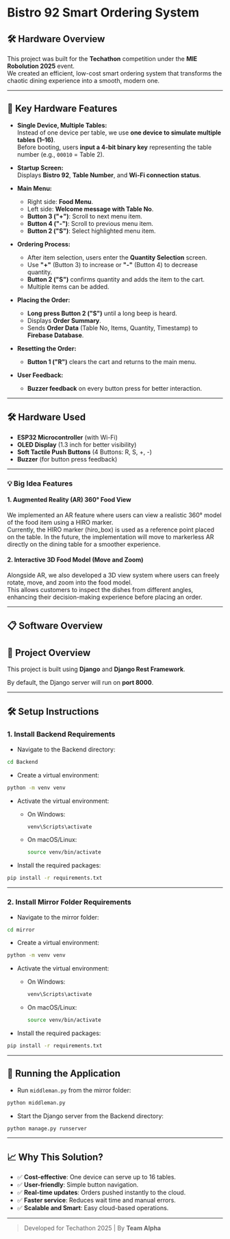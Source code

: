 # Bistro 92 Smart Ordering System

## 🛠️ Hardware Overview

This project was built for the **Techathon** competition under the **MIE Robolution 2025** event.  
We created an efficient, low-cost smart ordering system that transforms the chaotic dining experience into a smooth, modern one.

---

## 🚀 Key Hardware Features

- **Single Device, Multiple Tables:**  
  Instead of one device per table, we use **one device to simulate multiple tables (1–16)**.  
  Before booting, users **input a 4-bit binary key** representing the table number (e.g., `00010` = Table 2).

- **Startup Screen:**  
  Displays **Bistro 92**, **Table Number**, and **Wi-Fi connection status**.

- **Main Menu:**  
  - Right side: **Food Menu**.  
  - Left side: **Welcome message with Table No**.  
  - **Button 3 ("+")**: Scroll to next menu item.  
  - **Button 4 ("-")**: Scroll to previous menu item.  
  - **Button 2 ("S")**: Select highlighted menu item.

- **Ordering Process:**  
  - After item selection, users enter the **Quantity Selection** screen.  
  - Use **"+"** (Button 3) to increase or **"-"** (Button 4) to decrease quantity.  
  - **Button 2 ("S")** confirms quantity and adds the item to the cart.  
  - Multiple items can be added.

- **Placing the Order:**  
  - **Long press Button 2 ("S")** until a long beep is heard.  
  - Displays **Order Summary**.  
  - Sends **Order Data** (Table No, Items, Quantity, Timestamp) to **Firebase Database**.

- **Resetting the Order:**  
  - **Button 1 ("R")** clears the cart and returns to the main menu.

- **User Feedback:**  
  - **Buzzer feedback** on every button press for better interaction.

---

## 🛠️ Hardware Used

- **ESP32 Microcontroller** (with Wi-Fi)
- **OLED Display** (1.3 inch for better visibility)
- **Soft Tactile Push Buttons** (4 Buttons: R, S, +, -)
- **Buzzer** (for button press feedback)

---

### 💡 Big Idea Features

#### 1. Augmented Reality (AR) 360° Food View

We implemented an AR feature where users can view a realistic 360° model of the food item using a HIRO marker.  
Currently, the HIRO marker (hiro_box) is used as a reference point placed on the table. In the future, the implementation will move to markerless AR directly on the dining table for a smoother experience.

#### 2. Interactive 3D Food Model (Move and Zoom)

Alongside AR, we also developed a 3D view system where users can freely rotate, move, and zoom into the food model.  
This allows customers to inspect the dishes from different angles, enhancing their decision-making experience before placing an order.

---

## 📋 Software Overview

## 📖 Project Overview

This project is built using **Django** and **Django Rest Framework**.

By default, the Django server will run on **port 8000**.

---

## 🛠️ Setup Instructions

### 1. Install Backend Requirements

- Navigate to the Backend directory:

```bash
cd Backend
```

- Create a virtual environment:

```bash
python -m venv venv
```

- Activate the virtual environment:

  - On Windows:
    ```bash
    venv\Scripts\activate
    ```

  - On macOS/Linux:
    ```bash
    source venv/bin/activate
    ```

- Install the required packages:

```bash
pip install -r requirements.txt
```

---

### 2. Install Mirror Folder Requirements

- Navigate to the mirror folder:

```bash
cd mirror
```

- Create a virtual environment:

```bash
python -m venv venv
```

- Activate the virtual environment:

  - On Windows:
    ```bash
    venv\Scripts\activate
    ```

  - On macOS/Linux:
    ```bash
    source venv/bin/activate
    ```

- Install the required packages:

```bash
pip install -r requirements.txt
```

---

## 🚀 Running the Application

- Run `middleman.py` from the mirror folder:

```bash
python middleman.py
```

- Start the Django server from the Backend directory:

```bash
python manage.py runserver
```

---

## 📈 Why This Solution?

- ✅ **Cost-effective**: One device can serve up to 16 tables.
- ✅ **User-friendly**: Simple button navigation.
- ✅ **Real-time updates**: Orders pushed instantly to the cloud.
- ✅ **Faster service**: Reduces wait time and manual errors.
- ✅ **Scalable and Smart**: Easy cloud-based operations.

---

> Developed for Techathon 2025 | By **Team Alpha**
